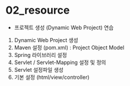 # 02_resource
- 프로젝트 생성 (Dynamic Web Project) 연습

1. Dynamic Web Project 생성
2. Maven 설정 (pom.xml) : Project Object Model
3. Spring 라이브러리 설정
4. Servlet / Servlet-Mapping  설정 및 정의
5. Servlet 설정파일 생성
6. 기본 설정 (html/view/controller)
